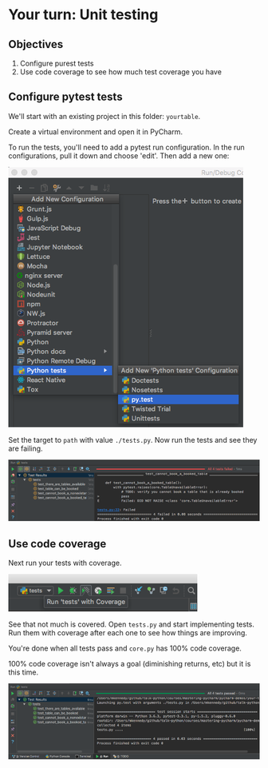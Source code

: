 # Your turn: Unit testing

## Objectives

1. Configure purest tests
2. Use code coverage to see how much test coverage you have

## Configure pytest tests

We'll start with an existing project in this folder: `yourtable`.

Create a virtual environment and open it in PyCharm.

To run the tests, you'll need to add a pytest run configuration. In the run configurations, pull it down and choose 'edit'. Then add a new one:

![](./resources/add.png)

Set the target to `path` with value `./tests.py`. Now run the tests and see they are failing.

![](./resources/failing.png)

## Use code coverage

Next run your tests with coverage. 

![](./resources/cover.png)

See that not much is covered. Open `tests.py` and start implementing tests. Run them with coverage after each one to see how things are improving.

You're done when all tests pass and `core.py` has 100% code coverage.

100% code coverage isn't always a goal (diminishing returns, etc) but it is this time.

![](./resources/success.png)